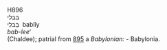 <body>
  <p>H896<br>  בּבלי  <br> בַּבלִי  ‎  bablı̂y  <br><i>bab-lee‘ </i><br>(Chaldee); patrial from <a href="h0895.htm">895</a>  a <i>Babylonian: - </i>Babylonia.<br></p>
 </body>